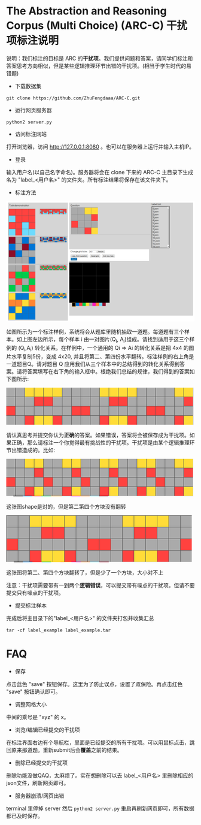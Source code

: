# The Abstraction and Reasoning Corpus (Multi Choice) (ARC-C) 干扰项标注说明

说明：我们标注的目标是 ARC 的**干扰项**。我们提供问题和答案，请同学们标注和答案思考方向相似，但是某些逻辑推理环节出错的干扰项。(相当于学生时代的易错题)

- 下载数据集

```
git clone https://github.com/ZhuFengdaaa/ARC-C.git
```

- 运行网页服务器

```
python2 server.py
```

- 访问标注网站

打开浏览器，访问 http://127.0.0.1:8080 。也可以在服务器上运行并输入主机IP。

- 登录

输入用户名(以自己名字命名)。服务器将会在 clone 下来的 ARC-C 主目录下生成名为 "label_<用户名>" 的文件夹。所有标注结果将保存在该文件夹下。

- 标注方法

![screenshot](./pictures/screenshot.png)

如图所示为一个标注样例，系统将会从题库里随机抽取一道题。每道题有三个样本。如上图左边所示，每个样本 i 由一对图片(Q<sub>i</sub>, A<sub>i</sub>)组成。请找到适用于这三个样例的 (Q<sub>i</sub>,A<sub>i</sub>) 转化关系。在样例中，一个通用的 Qi => Ai 的转化关系是把 4x4 的图片水平复制5份，变成 4x20, 并且将第二、第四份水平翻转。标注样例的右上角是一道题目Q。请对题目 Q 应用我们从三个样本中的总结得到的转化关系得到答案。请将答案填写在右下角的输入框中。根绝我们总结的规律，我们得到的答案如下图所示: 

![screenshot](./pictures/answer.png)

请认真思考并提交你认为**正确**的答案。如果错误，答案将会被保存成为干扰项。如果正确，那么请标注一个你觉得最有挑战性的干扰项。干扰项是由某个逻辑推理环节出错造成的。比如: 

![screenshot](./pictures/inter1.png)

这张图shape是对的，但是第二第四个方块没有翻转

![screenshot](./pictures/inter2.png)

这张图将第二、第四个方块翻转了，但是少了一个方块，大小对不上

注意：干扰项需要带有一到两个**逻辑错误**，可以提交带有噪点的干扰项。但请不要提交只有噪点的干扰项。

- 提交标注样本

完成后将主目录下的"label_<用户名>" 的文件夹打包并收集汇总

```
tar -cf label_example label_example.tar
```

# FAQ

- 保存

点击蓝色 "save" 按钮保存。这里为了防止误点，设置了双保险。再点击红色 "save" 按钮确认即可。

- 调整网格大小

中间的乘号是 "xyz" 的 x。

- 浏览/编辑已经提交的干扰项

在标注界面右边有个导航栏，里面是已经提交的所有干扰项。可以用鼠标点击，跳回原来那道题。重新submit后会**覆盖**之前的结果。

- 删除已经提交的干扰项

删除功能没做QAQ，太麻烦了。实在想删除可以去 label_<用户名> 里删除相应的json文件，刷新网页即可。

- 服务器崩溃/网页出错

terminal 里停掉 server 然后  `python2 server.py` 重启再刷新网页即可，所有数据都已及时保存。
